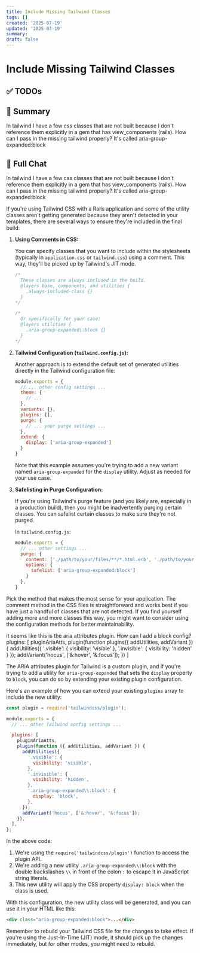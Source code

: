 ```yaml
---
title: Include Missing Tailwind Classes
tags: []
created: '2025-07-19'
updated: '2025-07-19'
summary:
draft: false
---
```


# Include Missing Tailwind Classes

## ✅ TODOs


## 📌 Summary
In tailwind I have a few css classes that are not built because I don't reference them explicitly in a gem that has view_components (rails). How can I pass in the missing tailwind properly? It's called aria-group-expanded:block

## 🧠 Full Chat


In tailwind I have a few css classes that are not built because I don't reference them explicitly in a gem that has view_components (rails). How can I pass in the missing tailwind properly? It's called aria-group-expanded:block

If you're using Tailwind CSS with a Rails application and some of the utility classes aren't getting generated because they aren't detected in your templates, there are several ways to ensure they're included in the final build:

1. **Using Comments in CSS:**

   You can specify classes that you want to include within the stylesheets (typically in `application.css` or `tailwind.css`) using a comment. This way, they'll be picked up by Tailwind's JIT mode.

   ```css
   /* 
     These classes are always included in the build.
     @layers base, components, and utilities {
       .always-included-class {}
     }
   */

   /* 
     Or specifically for your case:
     @layers utilities {
       .aria-group-expanded\:block {}
     }
   */
   ```

2. **Tailwind Configuration (`tailwind.config.js`):**

   Another approach is to extend the default set of generated utilities directly in the Tailwind configuration file:

   ```javascript
   module.exports = {
     // ... other config settings ...
     theme: {
       // ...
     },
     variants: {},
     plugins: [],
     purge: {
       // ... your purge settings ...
     },
     extend: {
       display: ['aria-group-expanded']
     }
   }
   ```

   Note that this example assumes you're trying to add a new variant named `aria-group-expanded` for the `display` utility. Adjust as needed for your use case.

3. **Safelisting in Purge Configuration:**

   If you're using Tailwind's purge feature (and you likely are, especially in a production build), then you might be inadvertently purging certain classes. You can safelist certain classes to make sure they're not purged.

   In `tailwind.config.js`:

   ```javascript
   module.exports = {
     // ... other settings ...
     purge: {
       content: ['./path/to/your/files/**/*.html.erb', './path/to/your/files/**/*.rb', /* ... other file types ... */],
       options: {
         safelist: ['aria-group-expanded:block']
       }
     },
   }
   ```

Pick the method that makes the most sense for your application. The comment method in the CSS files is straightforward and works best if you have just a handful of classes that are not detected. If you find yourself adding more and more classes this way, you might want to consider using the configuration methods for better maintainability.

it seems like this is the aria attributes plugin. How can I add a block config?
  plugins: [
    pluginAriaAtts,
    plugin(function plugins({ addUtilities, addVariant }) {
      addUtilities({
        '.visible': {
          visibility: 'visible'
        },
        '.invisible': {
          visibility: 'hidden'
        }
      });
      addVariant('hocus', ['&:hover', '&:focus']);
    })
  ]


The ARIA attributes plugin for Tailwind is a custom plugin, and if you're trying to add a utility for `aria-group-expanded` that sets the `display` property to `block`, you can do so by extending your existing plugin configuration.

Here's an example of how you can extend your existing `plugins` array to include the new utility:

```javascript
const plugin = require('tailwindcss/plugin');

module.exports = {
  // ... other Tailwind config settings ...

  plugins: [
    pluginAriaAtts,
    plugin(function ({ addUtilities, addVariant }) {
      addUtilities({
        '.visible': {
          visibility: 'visible',
        },
        '.invisible': {
          visibility: 'hidden',
        },
        '.aria-group-expanded\\:block': {
          display: 'block',
        },
      });
      addVariant('hocus', ['&:hover', '&:focus']);
    }),
  ],
};
```

In the above code:

1. We're using the `require('tailwindcss/plugin')` function to access the plugin API.
2. We're adding a new utility `.aria-group-expanded\\:block` with the double backslashes `\\` in front of the colon `:` to escape it in JavaScript string literals.
3. This new utility will apply the CSS property `display: block` when the class is used.

With this configuration, the new utility class will be generated, and you can use it in your HTML like this:

```html
<div class="aria-group-expanded:block">...</div>
```

Remember to rebuild your Tailwind CSS file for the changes to take effect. If you're using the Just-In-Time (JIT) mode, it should pick up the changes immediately, but for other modes, you might need to rebuild.